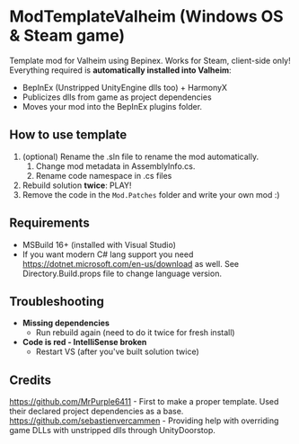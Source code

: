 # ModTemplateValheim (Windows OS & Steam game)
Template mod for Valheim using Bepinex. Works for Steam, client-side only!
Everything required is **automatically installed into Valheim**:
 - BepInEx (Unstripped UnityEngine dlls too) + HarmonyX
 - Publicizes dlls from game as project dependencies
 - Moves your mod into the BepInEx plugins folder.

## How to use template
1. (optional) Rename the .sln file to rename the mod automatically.
   1. Change mod metadata in AssemblyInfo.cs.
   2. Rename code namespace in .cs files
2. Rebuild solution **twice**: PLAY!
3. Remove the code in the `Mod.Patches` folder and write your own mod :)

## Requirements
 - MSBuild 16+ (installed with Visual Studio)
 - If you want modern C# lang support you need https://dotnet.microsoft.com/en-us/download as well. See Directory.Build.props file to change language version.

## Troubleshooting
 - **Missing dependencies**
   - Run rebuild again (need to do it twice for fresh install)
 - **Code is red - IntelliSense broken**
   - Restart VS (after you've built solution twice)

## Credits
https://github.com/MrPurple6411 - First to make a proper template. Used their declared project dependencies as a base.  
https://github.com/sebastienvercammen - Providing help with overriding game DLLs with unstripped dlls through UnityDoorstop.
